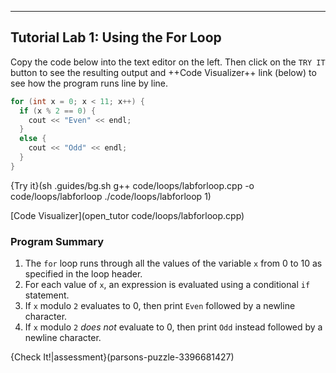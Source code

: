 ---

## Tutorial Lab 1: Using the For Loop
Copy the code below into the text editor on the left. Then click on the `TRY IT` button to see the resulting output and ++Code Visualizer++ link (below) to see how the program runs line by line.

```c++
for (int x = 0; x < 11; x++) {
  if (x % 2 == 0) {
    cout << "Even" << endl;
  }
  else {
    cout << "Odd" << endl;
  }
}
```

{Try it}(sh .guides/bg.sh g++ code/loops/labforloop.cpp -o code/loops/labforloop ./code/loops/labforloop 1)

[Code Visualizer](open_tutor code/loops/labforloop.cpp)

### Program Summary
1) The `for` loop runs through all the values of the variable `x` from 0 to 10 as specified in the loop header.
2) For each value of `x`, an expression is evaluated using a conditional `if` statement.
3) If `x` modulo `2` evaluates to 0, then print `Even` followed by a newline character.
4) If `x` modulo `2` *does not* evaluate to 0, then print `Odd` instead followed by a newline character.

{Check It!|assessment}(parsons-puzzle-3396681427)
